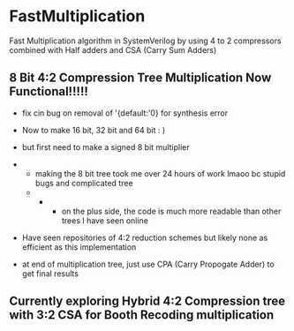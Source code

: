 # FastMultiplication
Fast Multiplication algorithm in SystemVerilog by using 4 to 2 compressors combined with Half adders and CSA (Carry Sum Adders)

## 8 Bit 4:2 Compression Tree Multiplication Now Functional!!!!!
- fix cin bug on removal of '{default:'0} for synthesis error
- Now to make 16 bit, 32 bit and 64 bit : )
- but first need to make a signed 8 bit multiplier
- - making the 8 bit tree took me over 24 hours of work lmaoo bc stupid bugs and complicated tree
  - - - on the plus side, the code is much more readable than other trees I have seen online

- Have seen repositories of 4:2 reduction schemes but likely none as efficient as this implementation

- at end of multiplication tree, just use CPA (Carry Propogate Adder) to get final results

## Currently exploring Hybrid 4:2 Compression tree with 3:2 CSA for Booth Recoding multiplication
